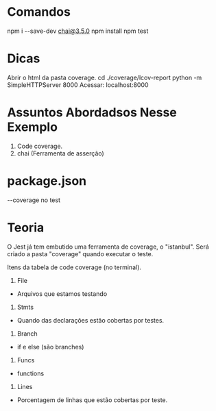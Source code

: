 # Comandos
npm i --save-dev chai@3.5.0
npm install
npm test

# Dicas
Abrir o html da pasta coverage.
cd ./coverage/lcov-report
python -m SimpleHTTPServer 8000
Acessar: localhost:8000

# Assuntos Abordadsos Nesse Exemplo
1. Code coverage.
1. chai (Ferramenta de asserção)

# package.json
--coverage no test

# Teoria
O Jest já tem embutido uma ferramenta de coverage, o "istanbul".
Será criado a pasta "coverage" quando executar o teste.

Itens da tabela de code coverage (no terminal).
1. File
 - Arquivos que estamos testando
1. Stmts
 - Quando das declarações estão cobertas por testes.
1. Branch
  - if e else (são branches)
1. Funcs
 - functions
1. Lines
 - Porcentagem de linhas que estão cobertas por teste.


